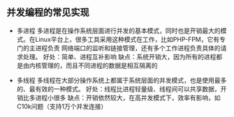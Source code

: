 ## 并发编程的常见实现
* 多进程
多进程是在操作系统层面进行并发的基本模式，同时也是开销最大的模式。在Linux平台上，很多工具采用这种模式在工作，比如PHP-FPM，它有专门的主进程负责
  网络端口的监听和链接管理，还有多个工作进程负责具体的请求处理。
  好处：简单、进程互补影响
  缺点：系统开销大，因为所有的进程都是由内核管理的，而且不同进程的数据是相互隔离的
  
* 多线程
多线程在大部分操作系统上都属于系统层面的并发模式，也是使用最多的、最有效的一种模式。
  好处：线程比进程轻量级、线程间可以共享数据，开销比多进程小很多
  缺点：开销依然较大，在高并发模式下，效率有影响，如C10k问题（支持1万个并发连接）